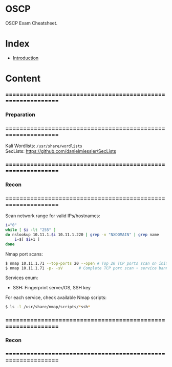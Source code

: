 # OSCP
OSCP Exam Cheatsheet.

# Index

- [Introduction](#introduction) 

# Content

### ============================================================
### Preparation
### ============================================================

Kali Wordlists: `/usr/share/wordlists`  
SecLists: https://github.com/danielmiessler/SecLists


### ============================================================
### Recon
### ============================================================

Scan network range for valid IPs/hostnames:  
```bash
i="0"
while [ $i -lt "255" ]
do nslookup 10.11.1.$i 10.11.1.220 | grep -v "NXDOMAIN" | grep name
	i=$[ $i+1 ]
done
```

Nmap port scans:
```bash
$ nmap 10.11.1.71 --top-ports 20 --open	# Top 20 TCP ports scan on initial box
$ nmap 10.11.1.71 -p- -sV		# Complete TCP port scan + service banner grab on each box:
```

Services enum:
* SSH: Fingerprint server/OS, SSH key

For each service, check available Nmap scripts:
```bash
$ ls -l /usr/share/nmap/scripts/*ssh*
```


### ============================================================
### Recon
### ============================================================

